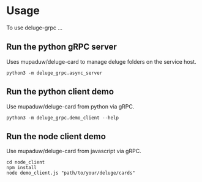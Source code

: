 # Usage

To use deluge-grpc ...

## Run the python gRPC server

Uses mupaduw/deluge-card to manage deluge folders on the service host.

```
python3 -m deluge_grpc.async_server
```

## Run the python client demo

Use mupaduw/deluge-card from python via gRPC.

```
python3 -m deluge_grpc.demo_client --help
```

## Run the node client demo

Use mupaduw/deluge-card from javascript via gRPC.

```
cd node_client
npm install
node demo_client.js "path/to/your/deluge/cards"
```
